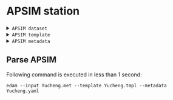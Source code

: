 # **APSIM station**

<details>
    <summary><code>APSIM dataset</code></summary>

```csv
[weather.met.weather]

Latitude   =   36.68
longitude   =   116.98
tav   =   14.6   (oC)   !   annual   average   ambient   temperature
amp   =   28.2   (oC)   !   annual   amplitude   in   mean   monthly   temperature
!!!!   1/01/1961   to   31/12/2005
   day   year   radn   maxt   mint   rain   wind   RH
   273   2002   17.5   27.2   14.6   0   3.5   54
  274   2002   13.6   23.1   14.7   0   5.3   40
  275   2002   15.8   27.1   11.1   0   5.5   29
  276   2002   15.5   25.8   16.5   0   3.8   39
  277   2002   14.9   25.5   14.6   0   2.5   63
  278   2002   15.2   23.1   15.2   0   3   47
  279   2002   13.4   19.9   10.9   0   3   38
  280   2002   15.7   19.3   8.2   0   2.5   47
```
</details>

<details>
    <summary><code>APSIM template</code></summary>

```csv
[weather.met.weather]

Latitude   =   {{station.latitude}}
longitude   =   {{station.longitude}}
tav   =   {{station.tags.tav}}
amp   =   {{station.tags.amp}}
!!!!   1/01/1961   to   31/12/2005
   day   year   radn   maxt   mint   rain   wind   RH
{%for timestamp, radn,maxt,mint,rain,wind,RH in chunk%}
{{timestamp.dayofyear}}  {{timestamp.year}}  {{radn.value}}  {{maxt.value}}  {{mint.value}}  {{rain.value}}  {{wind.value}}  {{RH.value}}
{%endfor%}
```
</details>

<details>
    <summary><code>APSIM metadata</code></summary>

```yaml
Station:
    name: Yucheng
    license: Attribution
Observables:
    - observable_id: mint
      name: Temperature
      ontology: https://edam.org#Temperature
      qualifiers: https://edam.org#min
    - observable_id: maxt
      name: Max Temperature
      ontology: https://edam.org#Temperature
      qualifiers: https://edam.org#max
    - observable_id: rain
      name: Rain
      ontology: https://edam.org#Rain
    - observable_id: radn
      name: Solar radiation
      ontology: https://edam.org#SolarRadiation
    - observable_id: wind
      name: Wind
      ontology: https://edam.org#WindSpeed
    - observable_id: RH
      name: Relative humidity
      ontology: https://edam.org#RelativeHumidity
Units of Measurement:
    - name: Millijoule per square meters
      symbol: mJ/m^2
      relevant_observables: radn
    - name: Percent
      symbol: \%
      relevant_observables: RH
    - name: Celcius
      symbol: degC
      relevant_observables: mint, maxt
    - name: Millimeters
      symbol: mm
      relevant_observables: rain
    - name: Meters per second
      symbol: m/s
      relevant_observables: wind
```

</details>

## Parse APSIM

Following command is executed in less than 1 second:

`edam --input Yucheng.met --template Yucheng.tmpl --metadata Yucheng.yaml`   